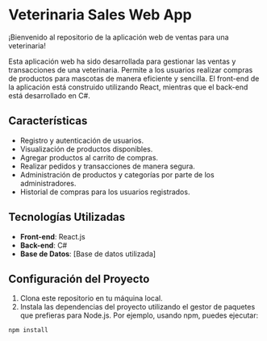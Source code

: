 # Veterinaria Sales Web App

¡Bienvenido al repositorio de la aplicación web de ventas para una veterinaria!

Esta aplicación web ha sido desarrollada para gestionar las ventas y transacciones de una veterinaria. Permite a los usuarios realizar compras de productos para mascotas de manera eficiente y sencilla. El front-end de la aplicación está construido utilizando React, mientras que el back-end está desarrollado en C#.

## Características

- Registro y autenticación de usuarios.
- Visualización de productos disponibles.
- Agregar productos al carrito de compras.
- Realizar pedidos y transacciones de manera segura.
- Administración de productos y categorías por parte de los administradores.
- Historial de compras para los usuarios registrados.

## Tecnologías Utilizadas

- **Front-end**: React.js
- **Back-end**: C#
- **Base de Datos**: [Base de datos utilizada]

## Configuración del Proyecto

1. Clona este repositorio en tu máquina local.
2. Instala las dependencias del proyecto utilizando el gestor de paquetes que prefieras para Node.js. Por ejemplo, usando npm, puedes ejecutar:

```bash
npm install
